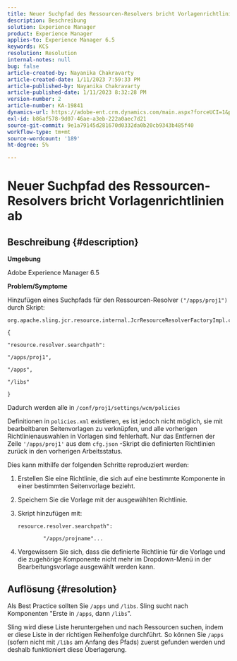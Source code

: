 ```yaml
---
title: Neuer Suchpfad des Ressourcen-Resolvers bricht Vorlagenrichtlinien ab
description: Beschreibung
solution: Experience Manager
product: Experience Manager
applies-to: Experience Manager 6.5
keywords: KCS
resolution: Resolution
internal-notes: null
bug: false
article-created-by: Nayanika Chakravarty
article-created-date: 1/11/2023 7:59:33 PM
article-published-by: Nayanika Chakravarty
article-published-date: 1/11/2023 8:32:28 PM
version-number: 2
article-number: KA-19841
dynamics-url: https://adobe-ent.crm.dynamics.com/main.aspx?forceUCI=1&pagetype=entityrecord&etn=knowledgearticle&id=0d136574-ea91-ed11-aad1-6045bd006e5a
exl-id: b86af578-9d07-46ae-a3eb-222a0aec7d21
source-git-commit: 9e1a79145d281670d0332da0b20cb9343b485f40
workflow-type: tm+mt
source-wordcount: '189'
ht-degree: 5%

---
```


# Neuer Suchpfad des Ressourcen-Resolvers bricht Vorlagenrichtlinien ab

## Beschreibung {#description}


<b>Umgebung</b>

Adobe Experience Manager 6.5

<b>Problem/Symptome</b>

Hinzufügen eines Suchpfads für den Ressourcen-Resolver `("/apps/proj1")` durch Skript:


```
org.apache.sling.jcr.resource.internal.JcrResourceResolverFactoryImpl.cfg.json

{

"resource.resolver.searchpath":

"/apps/proj1",

"/apps",

"/libs"

}
```


Dadurch werden alle in `/conf/proj1/settings/wcm/policies`

Definitionen in `policies.xml` existieren, es ist jedoch nicht möglich, sie mit bearbeitbaren Seitenvorlagen zu verknüpfen, und alle vorherigen Richtlinienauswahlen in Vorlagen sind fehlerhaft. Nur das Entfernen der Zeile `'/apps/proj1'` aus dem `cfg.json` -Skript die definierten Richtlinien zurück in den vorherigen Arbeitsstatus.

Dies kann mithilfe der folgenden Schritte reproduziert werden:

1. Erstellen Sie eine Richtlinie, die sich auf eine bestimmte Komponente in einer bestimmten Seitenvorlage bezieht.


2. Speichern Sie die Vorlage mit der ausgewählten Richtlinie.


3. Skript hinzufügen mit:




   ```
   resource.resolver.searchpath":
   
           "/apps/projname"...
   ```



4. Vergewissern Sie sich, dass die definierte Richtlinie für die Vorlage und die zugehörige Komponente nicht mehr im Dropdown-Menü in der Bearbeitungsvorlage ausgewählt werden kann.



## Auflösung {#resolution}


Als Best Practice sollten Sie `/apps` und `/libs`. Sling sucht nach Komponenten &quot;Erste in `/apps`, dann `/libs`&quot;.

Sling wird diese Liste heruntergehen und nach Ressourcen suchen, indem er diese Liste in der richtigen Reihenfolge durchführt. So können Sie `/apps` (sofern nicht mit `/libs` am Anfang des Pfads) zuerst gefunden werden und deshalb funktioniert diese Überlagerung.
